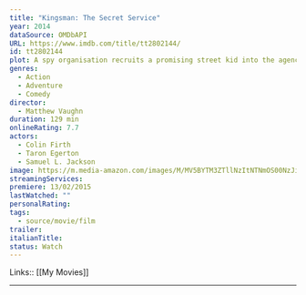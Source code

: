 ```yaml
---
title: "Kingsman: The Secret Service"
year: 2014
dataSource: OMDbAPI
URL: https://www.imdb.com/title/tt2802144/
id: tt2802144
plot: A spy organisation recruits a promising street kid into the agency's training program, while a global threat emerges from a twisted tech genius.
genres:
  - Action
  - Adventure
  - Comedy
director:
  - Matthew Vaughn
duration: 129 min
onlineRating: 7.7
actors:
  - Colin Firth
  - Taron Egerton
  - Samuel L. Jackson
image: https://m.media-amazon.com/images/M/MV5BYTM3ZTllNzItNTNmOS00NzJiLTg1MWMtMjMxNDc0NmJhODU5XkEyXkFqcGdeQXVyODE5NzE3OTE@._V1_SX300.jpg
streamingServices: 
premiere: 13/02/2015
lastWatched: ""
personalRating: 
tags:
  - source/movie/film
trailer: 
italianTitle: 
status: Watch
---
```

Links:: [[My Movies]]

---

